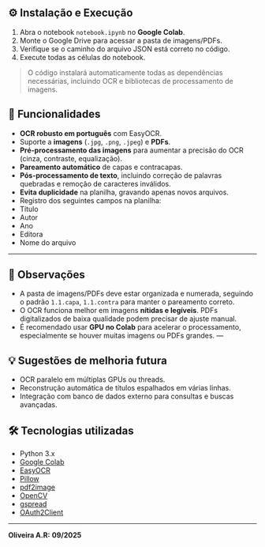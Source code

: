## ⚙️ Instalação e Execução
1. Abra o notebook `notebook.ipynb` no **Google Colab**.  
2. Monte o Google Drive para acessar a pasta de imagens/PDFs.  
3. Verifique se o caminho do arquivo JSON está correto no código.  
4. Execute todas as células do notebook.  
> O código instalará automaticamente todas as dependências necessárias, incluindo OCR e bibliotecas de processamento de imagens.

## 🧠 Funcionalidades
- **OCR robusto em português** com EasyOCR.  
- Suporte a **imagens** (`.jpg`, `.png`, `.jpeg`) e **PDFs**.  
- **Pré-processamento das imagens** para aumentar a precisão do OCR (cinza, contraste, equalização).  
- **Pareamento automático** de capas e contracapas.  
- **Pós-processamento de texto**, incluindo correção de palavras quebradas e remoção de caracteres inválidos.  
- **Evita duplicidade** na planilha, gravando apenas novos arquivos.  
- Registro dos seguintes campos na planilha:
 - Título  
- Autor  
 - Ano  
- Editora  
 - Nome do arquivo
---

## 📝 Observações
- A pasta de imagens/PDFs deve estar organizada e numerada, seguindo o padrão `1.1.capa`, `1.1.contra` para manter o pareamento correto.  
- O OCR funciona melhor em imagens **nítidas e legíveis**. PDFs digitalizados de baixa qualidade podem precisar de ajuste manual.  
- É recomendado usar **GPU no Colab** para acelerar o processamento, especialmente se houver muitas imagens ou PDFs grandes.
—
## 💡 Sugestões de melhoria futura
- OCR paralelo em múltiplas GPUs ou threads.  
- Reconstrução automática de títulos espalhados em várias linhas.  
- Integração com banco de dados externo para consultas e buscas avançadas.  

## 🛠 Tecnologias utilizadas
- Python 3.x  
- [Google Colab](https://colab.research.google.com/)  
- [EasyOCR](https://github.com/JaidedAI/EasyOCR)  
- [Pillow](https://python-pillow.org/)  
- [pdf2image](https://github.com/Belval/pdf2image)  
- [OpenCV](https://opencv.org/)  
- [gspread](https://github.com/burnash/gspread)  
- [OAuth2Client](https://oauth2client.readthedocs.io/)  
---
**Oliveira A.R:**
**09/2025**
